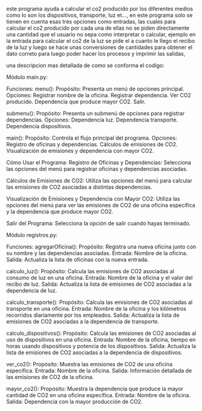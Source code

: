 este programa ayuda a calcular el co2 producido por los diferentes medios como lo son los dispositivos, transporte, luz et..., en este programa solo se tienen en cuenta esas tres opciones como entradas, las cuales para calcular el co2 producido por cada una de ellas no se piden directamente una cantidad que el usuario no sepa como interpretar o calcular, ejemplo en la entrada para calcular el co2 de la luz se pide el a cuanto le llego el recibo de la luz y luego se hace unas conversiones de cantidades para obtener el dato correto para luego poder hacer los procesos y imprimir las salidas, 

una descripcion mas detallada de como se conforma el codigo:

Módulo main.py:

Funciones:
menu():
Propósito: Presenta un menú de opciones principal.
Opciones:
Registrar nombre de la oficina.
Registrar dependencia.
Ver CO2 producido.
Dependencia que produce mayor CO2.
Salir.

submenu():
Propósito: Presenta un submenú de opciones para registrar dependencias.
Opciones:
Dependencia luz.
Dependencia transporte.
Dependencia dispositivos.

main():
Propósito: Controla el flujo principal del programa.
Opciones:
Registro de oficinas y dependencias.
Cálculos de emisiones de CO2.
Visualización de emisiones y dependencia con mayor CO2.

Cómo Usar el Programa:
Registro de Oficinas y Dependencias:
Selecciona las opciones del menú para registrar oficinas y dependencias asociadas.

Cálculos de Emisiones de CO2:
Utiliza las opciones del menú para calcular las emisiones de CO2 asociadas a distintas dependencias.

Visualización de Emisiones y Dependencia con Mayor CO2:
Utiliza las opciones del menú para ver las emisiones de CO2 de una oficina específica y la dependencia que produce mayor CO2.

Salir del Programa:
Selecciona la opción de salir cuando hayas terminado.

Módulo registros.py:

Funciones:
agregarOficina():
Propósito: Registra una nueva oficina junto con su nombre y las dependencias asociadas.
Entrada: Nombre de la oficina.
Salida: Actualiza la lista de oficinas con la nueva entrada.

calculo_luz():
Propósito: Calcula las emisiones de CO2 asociadas al consumo de luz en una oficina.
Entrada: Nombre de la oficina y el valor del recibo de luz.
Salida: Actualiza la lista de emisiones de CO2 asociadas a la dependencia de luz.

calculo_transporte():
Propósito: Calcula las emisiones de CO2 asociadas al transporte en una oficina.
Entrada: Nombre de la oficina y los kilómetros recorridos diariamente por los empleados.
Salida: Actualiza la lista de emisiones de CO2 asociadas a la dependencia de transporte.

calculo_dispositivos():
Propósito: Calcula las emisiones de CO2 asociadas al uso de dispositivos en una oficina.
Entrada: Nombre de la oficina, tiempo en horas usando dispositivos y potencia de los dispositivos.
Salida: Actualiza la lista de emisiones de CO2 asociadas a la dependencia de dispositivos.

ver_co2():
Propósito: Muestra las emisiones de CO2 de una oficina específica.
Entrada: Nombre de la oficina.
Salida: Información detallada de las emisiones de CO2 de la oficina.

mayor_co2():
Propósito: Muestra la dependencia que produce la mayor cantidad de CO2 en una oficina específica.
Entrada: Nombre de la oficina.
Salida: Dependencia con la mayor producción de CO2.